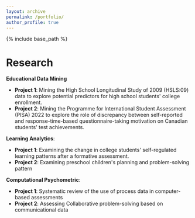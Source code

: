 ```yaml
---
layout: archive
permalink: /portfolio/
author_profile: true
---
```


{% include base_path %}

Research
======
**Educational Data Mining**
* **Project 1**: Mining the High School Longitudinal Study of 2009 (HSLS:09) data to explore potential predictors for high school students' college enrollment.
* **Project 2**: Mining the Programme for International Student Assessment (PISA) 2022 to explore the role of discrepancy between self-reported and response-time-based questionnaire-taking motivation on Canadian students' test achievements.

**Learning Analytics**:  
* **Project 1**: Examining the change in college students' self-regulated learning patterns after a formative assessment.
* **Project 2**: Examining preschool children's planning and problem-solving pattern

**Computational Psychometric**:
* **Project 1**: Systematic review of the use of process data in computer-based assessments
* **Project 2**: Assessing Collaborative problem-solving based on communicational data
